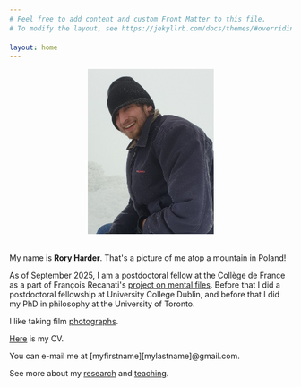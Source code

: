 ```yaml
---
# Feel free to add content and custom Front Matter to this file.
# To modify the layout, see https://jekyllrb.com/docs/themes/#overriding-theme-defaults

layout: home
---
```


<center><img src="mountpicture3.png" alt="me on a mountain" width="225" height="auto" hspace="3"></center>

<br>

My name is <b>Rory Harder</b>. That's a picture of me atop a mountain in Poland!

As of September 2025, I am a postdoctoral fellow at the Collège de France as a part of François Recanati's <a href="https://sites.google.com/view/ercmentalfiles/home">project on mental files</a>. Before that I did a postdoctoral fellowship at University College Dublin, and before that I did my PhD in philosophy at the University of Toronto.

I like taking film <a href="https://500px.com/p/roryharder?view=photos">photographs</a>.

<a href="rh-cv.pdf">Here</a> is my CV.

You can e-mail me at [myfirstname][mylastname]@gmail.com.

See more about my <a href="research">research</a> and <a href="teaching">teaching</a>.
